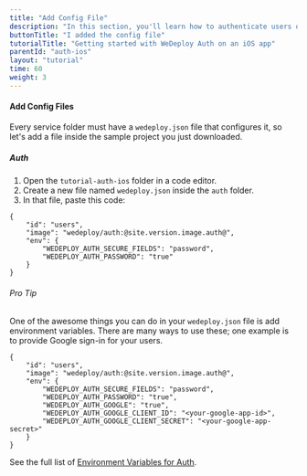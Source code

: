 ```yaml
---
title: "Add Config File"
description: "In this section, you'll learn how to authenticate users on an iOS app using the WeDeploy Swift API Client."
buttonTitle: "I added the config file"
tutorialTitle: "Getting started with WeDeploy Auth on an iOS app"
parentId: "auth-ios"
layout: "tutorial"
time: 60
weight: 3
---
```


#### Add Config Files

Every service folder must have a `wedeploy.json` file that configures it, so let's add a file inside the sample project you just downloaded.

##### Auth

1. Open the `tutorial-auth-ios` folder in a code editor.
2. Create a new file named `wedeploy.json` inside the `auth` folder.
3. In that file, paste this code:

```application/json
{
	"id": "users",
	"image": "wedeploy/auth:@site.version.image.auth@",
	"env": {
		"WEDEPLOY_AUTH_SECURE_FIELDS": "password",
		"WEDEPLOY_AUTH_PASSWORD": "true"
	}
}
```

<aside>

###### <span class="icon-16-star"></span> Pro Tip

One of the awesome things you can do in your `wedeploy.json` file is add environment variables. There are many ways to use these; one example is to provide Google sign-in for your users.

```application/json
{
	"id": "users",
	"image": "wedeploy/auth:@site.version.image.auth@",
	"env": {
		"WEDEPLOY_AUTH_SECURE_FIELDS": "password",
		"WEDEPLOY_AUTH_PASSWORD": "true",
		"WEDEPLOY_AUTH_GOOGLE": "true",
		"WEDEPLOY_AUTH_GOOGLE_CLIENT_ID": "<your-google-app-id>",
		"WEDEPLOY_AUTH_GOOGLE_CLIENT_SECRET": "<your-google-app-secret>"
	}
}
```

See the full list of <a href="/docs/auth/environment-variables/" target="_blank">Environment Variables for Auth</a>.


</aside>
